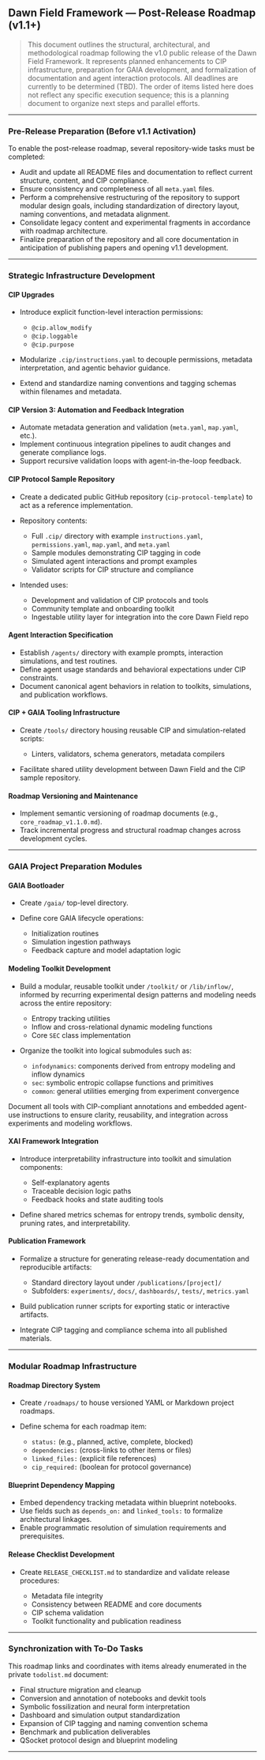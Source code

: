 ## Dawn Field Framework — Post-Release Roadmap (v1.1+)

> This document outlines the structural, architectural, and methodological roadmap following the v1.0 public release of the Dawn Field Framework. It represents planned enhancements to CIP infrastructure, preparation for GAIA development, and formalization of documentation and agent interaction protocols. All deadlines are currently to be determined (TBD). The order of items listed here does not reflect any specific execution sequence; this is a planning document to organize next steps and parallel efforts.

---

### Pre-Release Preparation (Before v1.1 Activation)

To enable the post-release roadmap, several repository-wide tasks must be completed:

* Audit and update all README files and documentation to reflect current structure, content, and CIP compliance.
* Ensure consistency and completeness of all `meta.yaml` files.
* Perform a comprehensive restructuring of the repository to support modular design goals, including standardization of directory layout, naming conventions, and metadata alignment.
* Consolidate legacy content and experimental fragments in accordance with roadmap architecture.
* Finalize preparation of the repository and all core documentation in anticipation of publishing papers and opening v1.1 development.

---

### Strategic Infrastructure Development

#### CIP Upgrades

* Introduce explicit function-level interaction permissions:

  * `@cip.allow_modify`
  * `@cip.loggable`
  * `@cip.purpose`
* Modularize `.cip/instructions.yaml` to decouple permissions, metadata interpretation, and agentic behavior guidance.
* Extend and standardize naming conventions and tagging schemas within filenames and metadata.

#### CIP Version 3: Automation and Feedback Integration

* Automate metadata generation and validation (`meta.yaml`, `map.yaml`, etc.).
* Implement continuous integration pipelines to audit changes and generate compliance logs.
* Support recursive validation loops with agent-in-the-loop feedback.

#### CIP Protocol Sample Repository

* Create a dedicated public GitHub repository (`cip-protocol-template`) to act as a reference implementation.
* Repository contents:

  * Full `.cip/` directory with example `instructions.yaml`, `permissions.yaml`, `map.yaml`, and `meta.yaml`
  * Sample modules demonstrating CIP tagging in code
  * Simulated agent interactions and prompt examples
  * Validator scripts for CIP structure and compliance
* Intended uses:

  * Development and validation of CIP protocols and tools
  * Community template and onboarding toolkit
  * Ingestable utility layer for integration into the core Dawn Field repo

#### Agent Interaction Specification

* Establish `/agents/` directory with example prompts, interaction simulations, and test routines.
* Define agent usage standards and behavioral expectations under CIP constraints.
* Document canonical agent behaviors in relation to toolkits, simulations, and publication workflows.

#### CIP + GAIA Tooling Infrastructure

* Create `/tools/` directory housing reusable CIP and simulation-related scripts:

  * Linters, validators, schema generators, metadata compilers
* Facilitate shared utility development between Dawn Field and the CIP sample repository.

#### Roadmap Versioning and Maintenance

* Implement semantic versioning of roadmap documents (e.g., `core_roadmap_v1.1.0.md`).
* Track incremental progress and structural roadmap changes across development cycles.

---

### GAIA Project Preparation Modules

#### GAIA Bootloader

* Create `/gaia/` top-level directory.
* Define core GAIA lifecycle operations:

  * Initialization routines
  * Simulation ingestion pathways
  * Feedback capture and model adaptation logic

#### Modeling Toolkit Development

* Build a modular, reusable toolkit under `/toolkit/` or `/lib/inflow/`, informed by recurring experimental design patterns and modeling needs across the entire repository:

  * Entropy tracking utilities
  * Inflow and cross-relational dynamic modeling functions
  * Core `SEC` class implementation
* Organize the toolkit into logical submodules such as:

  * `infodynamics`: components derived from entropy modeling and inflow dynamics
  * `sec`: symbolic entropic collapse functions and primitives
  * `common`: general utilities emerging from experiment convergence

Document all tools with CIP-compliant annotations and embedded agent-use instructions to ensure clarity, reusability, and integration across experiments and modeling workflows.

#### XAI Framework Integration

* Introduce interpretability infrastructure into toolkit and simulation components:

  * Self-explanatory agents
  * Traceable decision logic paths
  * Feedback hooks and state auditing tools
* Define shared metrics schemas for entropy trends, symbolic density, pruning rates, and interpretability.

#### Publication Framework

* Formalize a structure for generating release-ready documentation and reproducible artifacts:

  * Standard directory layout under `/publications/[project]/`
  * Subfolders: `experiments/`, `docs/`, `dashboards/`, `tests/`, `metrics.yaml`
* Build publication runner scripts for exporting static or interactive artifacts.
* Integrate CIP tagging and compliance schema into all published materials.

---

### Modular Roadmap Infrastructure

#### Roadmap Directory System

* Create `/roadmaps/` to house versioned YAML or Markdown project roadmaps.
* Define schema for each roadmap item:

  * `status:` (e.g., planned, active, complete, blocked)
  * `dependencies:` (cross-links to other items or files)
  * `linked_files:` (explicit file references)
  * `cip_required:` (boolean for protocol governance)

#### Blueprint Dependency Mapping

* Embed dependency tracking metadata within blueprint notebooks.
* Use fields such as `depends_on:` and `linked_tools:` to formalize architectural linkages.
* Enable programmatic resolution of simulation requirements and prerequisites.

#### Release Checklist Development

* Create `RELEASE_CHECKLIST.md` to standardize and validate release procedures:

  * Metadata file integrity
  * Consistency between README and core documents
  * CIP schema validation
  * Toolkit functionality and publication readiness

---

### Synchronization with To-Do Tasks

This roadmap links and coordinates with items already enumerated in the private `todolist.md` document:

* Final structure migration and cleanup
* Conversion and annotation of notebooks and devkit tools
* Symbolic fossilization and neural form interpretation
* Dashboard and simulation output standardization
* Expansion of CIP tagging and naming convention schema
* Benchmark and publication deliverables
* QSocket protocol design and blueprint modeling

---
